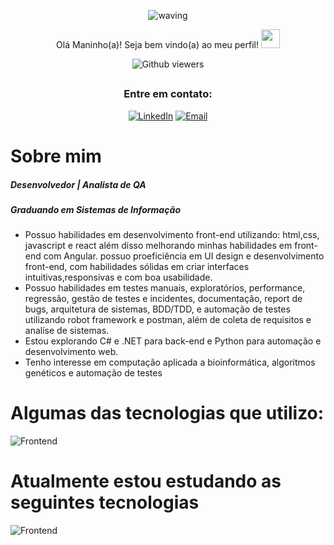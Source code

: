 <div align="center">
  

  

![waving](https://capsule-render.vercel.app/api?type=waving&height=200&text=Felipe%20Gabriel&fontAlign=50&fontAlignY=40&color=0:12ee,fff:3cb391F&animation=twinkling&fontColor=3B74BE)

Olá Maninho(a)! Seja bem vindo(a) ao meu perfil! <img src="https://c.tenor.com/Wx9IEmZZXSoAAAAi/hi.gif" width=30>

  ![Github viewers](https://komarev.com/ghpvc/?username=FelipeGabriel7&color=3B74BE&style=for-the-badge)

##

### Entre em contato:


<div>
  
  [![LinkedIn](https://img.shields.io/badge/LinkedIn-000?style=for-the-badge&logo=linkedin&logoColor=0E76A8)](https://www.linkedin.com/in/felipe-gabriel-dev/)
  [![Email](https://img.shields.io/badge/Email-000?style=for-the-badge&logo=gmail&logoColor=0E76A8)](mailto:felipegabfd@gmail.com)
  
</div>

</div>

# Sobre mim

<h5> Desenvolvedor | Analista de QA </h5>
<h5> Graduando em Sistemas de Informação</h5>
<ul>
  <li> Possuo habilidades em desenvolvimento front-end utilizando: html,css, javascript e react além disso melhorando minhas habilidades em front-end com Angular. possuo proeficiência em UI design e desenvolvimento front-end, com habilidades sólidas em criar interfaces intuitivas,responsivas e com boa usabilidade. </li>
  <li>  Possuo habilidades em testes manuais, exploratórios, performance, regressão, gestão de testes e incidentes, documentação, report de bugs, arquitetura de sistemas, BDD/TDD, e automação de testes utilizando robot framework e postman, além de coleta de requisitos e analíse de sistemas.</li>
  <li>  Estou explorando C# e .NET para back-end e Python para automação e desenvolvimento web.</li>
  <li> Tenho interesse em computação aplicada a bioinformática, algoritmos genéticos e automação de testes</li>
</ul>

# Algumas das tecnologias que utilizo:

![Frontend](https://skillicons.dev/icons?i=figma,html,css,js,typescript,react,postman,mysql)

# Atualmente estou estudando as seguintes tecnologias

![Frontend](https://skillicons.dev/icons?i=python,ts,cs)

<br>



  

